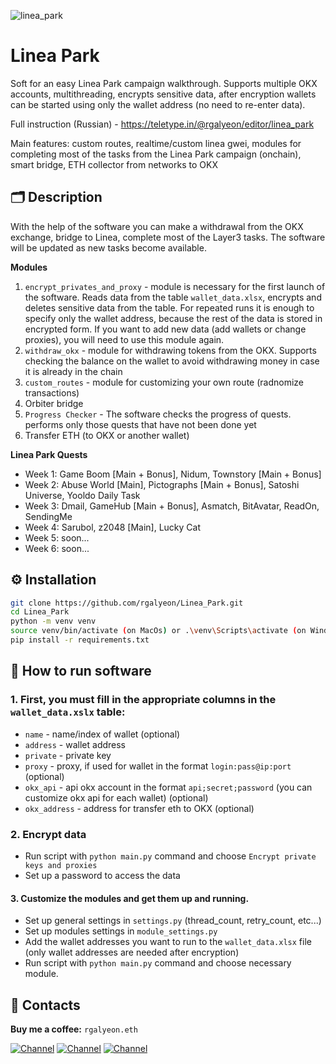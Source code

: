 ![linea_park](https://github.com/rgalyeon/Linea_Park/assets/28117274/55f4e191-2145-4b30-aba4-1ece5374ee1a)
# Linea Park 
Soft for an easy Linea Park campaign walkthrough. Supports multiple OKX accounts, multithreading, encrypts sensitive data, after encryption wallets can be started using only the wallet address (no need to re-enter data).

Full instruction (Russian) - https://teletype.in/@rgalyeon/editor/linea_park

Main features: custom routes, realtime/custom linea gwei, modules for completing most of the tasks from the Linea Park campaign (onchain), smart bridge, ETH collector from networks to OKX

## 🗂️ Description
With the help of the software you can make a withdrawal from the OKX exchange, bridge to Linea, complete most of the Layer3 tasks. The software will be updated as new tasks become available.

**Modules**
1. `encrypt_privates_and_proxy` - module is necessary for the first launch of the software. Reads data from the table `wallet_data.xlsx`, encrypts and deletes sensitive data from the table. For repeated runs it is enough to specify only the wallet address, because the rest of the data is stored in encrypted form. If you want to add new data (add wallets or change proxies), you will need to use this module again.
2. `withdraw_okx` - module for withdrawing tokens from the OKX. Supports checking the balance on the wallet to avoid withdrawing money in case it is already in the chain
3. `custom_routes` - module for customizing your own route (radnomize transactions)
4. Orbiter bridge
5. `Progress Checker` - The software checks the progress of quests. performs only those quests that have not been done yet
6. Transfer ETH (to OKX or another wallet)

**Linea Park Quests**
- Week 1: Game Boom [Main + Bonus], Nidum, Townstory [Main + Bonus]
- Week 2: Abuse World [Main], Pictographs [Main + Bonus], Satoshi Universe, Yooldo Daily Task
- Week 3: Dmail, GameHub [Main + Bonus], Asmatch, BitAvatar, ReadOn, SendingMe
- Week 4: Sarubol, z2048 [Main], Lucky Cat
- Week 5: soon...
- Week 6: soon...

## ⚙️ Installation
```bash
git clone https://github.com/rgalyeon/Linea_Park.git
cd Linea_Park
python -m venv venv
source venv/bin/activate (on MacOs) or .\venv\Scripts\activate (on Windows)
pip install -r requirements.txt
```

## 🚀 How to run software
### 1. First, you must fill in the appropriate columns in the `wallet_data.xslx` table:
- `name` - name/index of wallet (optional)
- `address` - wallet address
- `private` - private key 
- `proxy` - proxy, if used for wallet in the format `login:pass@ip:port` (optional)
- `okx_api` - api okx account in the format `api;secret;password` (you can customize okx api for each wallet) (optional)
- `okx_address` - address for transfer eth to OKX (optional)

### 2. Encrypt data
- Run script with `python main.py` command and choose `Encrypt private keys and proxies`
- Set up a password to access the data

#### 3. Customize the modules and get them up and running. 
- Set up general settings in `settings.py` (thread_count, retry_count, etc...)
- Set up modules settings in `module_settings.py`
- Add the wallet addresses you want to run to the `wallet_data.xlsx` file (only wallet addresses are needed after encryption)
- Run script with `python main.py` command and choose necessary module.

## 🔗 Contacts
**Buy me a coffee:** `rgalyeon.eth`

[![Channel](https://img.shields.io/badge/-channel-090909?style=for-the-badge&logo=telegram)](https://t.me/block_nine)
[![Channel](https://img.shields.io/badge/-group-090909?style=for-the-badge&logo=telegram)](https://t.me/block_nine_chat)
[![Channel](https://img.shields.io/badge/-tradium-090909?style=for-the-badge&logo=telegram)](https://t.me/tradium)

